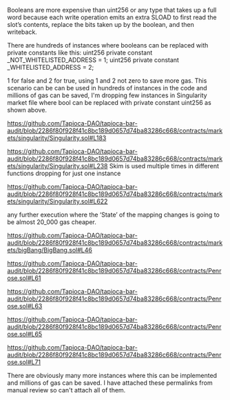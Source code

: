 Booleans are more expensive than uint256 or any type that takes up a full word because each write operation emits an extra SLOAD to first read the slot’s contents, replace the bits taken up by the boolean, and then writeback.

There are hundreds of instances where booleans can be replaced with private constants like this:
    uint256 private constant _NOT_WHITELISTED_ADDRESS = 1;
    uint256 private constant _WHITELISTED_ADDRESS = 2;

1 for false and 2 for true, using 1 and 2 not zero to save more gas. 
This scenario can be can be used in hundreds of instances in the code and millions of gas can be saved,
I'm dropping few instances in Singularity market file where bool can be replaced with private constant uint256 as shown above.

https://github.com/Tapioca-DAO/tapioca-bar-audit/blob/2286f80f928f41c8bc189d0657d74ba83286c668/contracts/markets/singularity/Singularity.sol#L183

https://github.com/Tapioca-DAO/tapioca-bar-audit/blob/2286f80f928f41c8bc189d0657d74ba83286c668/contracts/markets/singularity/Singularity.sol#L238
Skim is used multiple times in different functions dropping for just one instance

https://github.com/Tapioca-DAO/tapioca-bar-audit/blob/2286f80f928f41c8bc189d0657d74ba83286c668/contracts/markets/singularity/Singularity.sol#L622

any further execution where the ‘State’ of the mapping changes is going to be almost 20_000 gas cheaper.

https://github.com/Tapioca-DAO/tapioca-bar-audit/blob/2286f80f928f41c8bc189d0657d74ba83286c668/contracts/markets/bigBang/BigBang.sol#L46

https://github.com/Tapioca-DAO/tapioca-bar-audit/blob/2286f80f928f41c8bc189d0657d74ba83286c668/contracts/Penrose.sol#L61

https://github.com/Tapioca-DAO/tapioca-bar-audit/blob/2286f80f928f41c8bc189d0657d74ba83286c668/contracts/Penrose.sol#L63

https://github.com/Tapioca-DAO/tapioca-bar-audit/blob/2286f80f928f41c8bc189d0657d74ba83286c668/contracts/Penrose.sol#L65

https://github.com/Tapioca-DAO/tapioca-bar-audit/blob/2286f80f928f41c8bc189d0657d74ba83286c668/contracts/Penrose.sol#L71

There are obviously many more instances where this can be implemented and millions of gas can be saved.
I have attached these permalinks from manual review so can't attach all of them.

